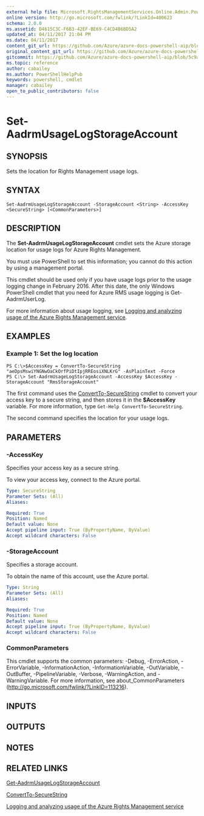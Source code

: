 ```yaml
---
external help file: Microsoft.RightsManagementServices.Online.Admin.PowerShell.dll-Help.xml
online version: http://go.microsoft.com/fwlink/?LinkId=400623
schema: 2.0.0
ms.assetid: D4615C3C-F6B3-42EF-BE69-C4CD4B6BD5A2
updated_at: 04/11/2017 21:04 PM
ms.date: 04/11/2017
content_git_url: https://github.com/Azure/azure-docs-powershell-aip/blob/master/Azure%20Information%20Protection/AADRM/vlatest/Set-AadrmUsageLogStorageAccount.md
original_content_git_url: https://github.com/Azure/azure-docs-powershell-aip/blob/master/Azure%20Information%20Protection/AADRM/vlatest/Set-AadrmUsageLogStorageAccount.md
gitcommit: https://github.com/Azure/azure-docs-powershell-aip/blob/5c9a32d3338744ea1dfb2e9f3a06cf42d59847a0
ms.topic: reference
author: cabailey
ms.author: PowerShellHelpPub
keywords: powershell, cmdlet
manager: cabailey
open_to_public_contributors: false
---
```


# Set-AadrmUsageLogStorageAccount

## SYNOPSIS
Sets the location for Rights Management usage logs.

## SYNTAX

```
Set-AadrmUsageLogStorageAccount -StorageAccount <String> -AccessKey <SecureString> [<CommonParameters>]
```

## DESCRIPTION
The **Set-AadrmUsageLogStorageAccount** cmdlet sets the Azure storage location for usage logs for Azure Rights Management.

You must use PowerShell to set this information; you cannot do this action by using a management portal.

This cmdlet should be used only if you have usage logs prior to the usage logging change in February 2016. After this date, the only Windows PowerShell cmdlet that you need for Azure RMS usage logging is Get-AadrmUserLog.

For more information about usage logging, see [Logging and analyzing usage of the Azure Rights Management service](https://docs.microsoft.com/information-protection/deploy-use/log-analyze-usage).

## EXAMPLES

### Example 1: Set the log location
```
PS C:\>$AccessKey = ConvertTo-SecureString "aeDpsMswiYNGNwOaCkOrfPiDtIpjRREosiXNLKrG" -AsPlainText -Force
PS C:\> Set-AadrmUsageLogStorageAccount -AccessKey $AccessKey -StorageAccount "RmsStorageAccount"
```

The first command uses the [ConvertTo-SecureString](http://go.microsoft.com/fwlink/?LinkID=113291) cmdlet to convert your access key to a secure string, and then stores it in the **$AccessKey** variable.
For more information, type `Get-Help ConvertTo-SecureString`.

The second command specifies the location for your usage logs.

## PARAMETERS

### -AccessKey
Specifies your access key as a secure string.

To view your access key, connect to the Azure portal.

```yaml
Type: SecureString
Parameter Sets: (All)
Aliases:

Required: True
Position: Named
Default value: None
Accept pipeline input: True (ByPropertyName, ByValue)
Accept wildcard characters: False
```

### -StorageAccount
Specifies a storage account.

To obtain the name of this account, use the Azure portal.

```yaml
Type: String
Parameter Sets: (All)
Aliases:

Required: True
Position: Named
Default value: None
Accept pipeline input: True (ByPropertyName, ByValue)
Accept wildcard characters: False
```

### CommonParameters
This cmdlet supports the common parameters: -Debug, -ErrorAction, -ErrorVariable, -InformationAction, -InformationVariable, -OutVariable, -OutBuffer, -PipelineVariable, -Verbose, -WarningAction, and -WarningVariable. For more information, see about_CommonParameters (http://go.microsoft.com/fwlink/?LinkID=113216).

## INPUTS

## OUTPUTS

## NOTES

## RELATED LINKS

[Get-AadrmUsageLogStorageAccount](./Get-AadrmUsageLogStorageAccount.md)

[ConvertTo-SecureString](http://go.microsoft.com/fwlink/?LinkID=113291)

[Logging and analyzing usage of the Azure Rights Management service](https://docs.microsoft.com/information-protection/deploy-use/log-analyze-usage)
